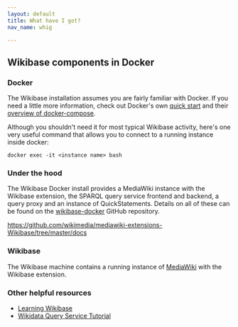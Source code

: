 ```yaml
---
layout: default
title: What have I got?
nav_name: whig

---
```

## Wikibase components in Docker

### Docker

The Wikibase installation assumes you are fairly familiar with Docker. If you need a little more information, check out Docker's own [quick start](https://docs.docker.com/get-started/) and their [overview of docker-compose](https://docs.docker.com/compose/).

Although you shouldn't need it for most typical Wikibase activity, here's one very useful command that allows you to connect to a running instance inside docker:

```
docker exec -it <instance name> bash
```

### Under the hood

The Wikibase Docker install provides a MediaWiki instance with the Wikibase extension, the SPARQL query service frontend and backend, a query proxy and an instance of QuickStatements. Details on all of these can be found on the [wikibase-docker](https://github.com/wmde/wikibase-docker) GitHub repository.

https://github.com/wikimedia/mediawiki-extensions-Wikibase/tree/master/docs


### Wikibase

The Wikibase machine contains a running instance of [MediaWiki](https://www.mediawiki.org/wiki/MediaWiki) with the Wikibase extension.


### Other helpful resources

- [Learning Wikibase](http://learningwikibase.com/)
- [Wikidata Query Service Tutorial](http://wikidata.wwwnlsrc4.supercp.com/)
